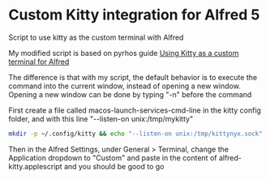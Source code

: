 # Custom Kitty integration for Alfred 5
Script to use kitty as the custom terminal with Alfred

My modified script is based on pyrhos guide
[Using Kitty as a custom terminal for Alfred](https://25.wf/posts/2020-03-23-alfred-kitty.html)

The difference is that with my script, the default behavior is to execute the command into the current window, instead of opening a new window.
Opening a new window can be done by typing "-n" before the command

First create a file called macos-launch-services-cmd-line in the kitty config folder, and with this line "--listen-on unix:/tmp/mykitty"
```bash
mkdir -p ~/.config/kitty && echo "--listen-on unix:/tmp/kittynyx.sock" > ~/.config/kitty/macos-launch-services-cmdline
```

Then in the Alfred Settings, under General > Terminal, change the Application dropdown to "Custom" and paste in the content of alfred-kitty.applescript and you should be good to go
